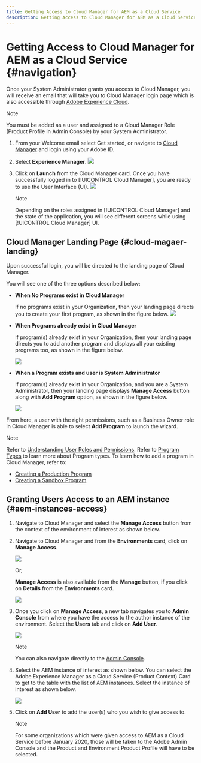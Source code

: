 ```yaml
---
title: Getting Access to Cloud Manager for AEM as a Cloud Service
description: Getting Access to Cloud Manager for AEM as a Cloud Service
---
```


# Getting Access to Cloud Manager for AEM as a Cloud Service {#navigation} 

Once your System Administrator grants you access to Cloud Manager, you will receive an email that will take you to Cloud Manager login page which is also accessible through [Adobe Experience Cloud](https://my.cloudmanager.adobe.com/). 

>[!NOTE]
>You must be added as a user and assigned to a Cloud Manager Role (Product Profile in Admin Console) by your System Administrator. 

1. From your Welcome email select Get started, or navigate to [Cloud Manager](https://experience.adobe.com) and login using your Adobe ID.  

1. Select **Experience Manager**.
   ![](assets/landing-page1.png)
   
1. Click on **Launch** from the Cloud Manager card.
   Once you have successfully logged in to [!UICONTROL Cloud Manager], you are ready to use the User Interface (UI).
   ![](assets/landing-page2.png)

   >[!NOTE]
   >
   >Depending on the roles assigned in [!UICONTROL Cloud Manager] and the state of the application, you will see different screens while using [!UICONTROL Cloud Manager] UI.

## Cloud Manager Landing Page {#cloud-magaer-landing}

Upon successful login, you will be directed to the landing page of Cloud Manager.

You will see one of the three options described below:

* **When No Programs exist in Cloud Manager**

   If no programs exist in your Organization, then your landing page directs you to create your first program, as shown in the figure below.
   ![](assets/first_timelogin0.png)

* **When Programs already exist in Cloud Manager**

   If program(s) already exist in your Organization, then your landing page directs you to add another program and displays all your existing programs too, as shown in the figure below.

   ![](assets/first_timelogin1.png)

* **When a Program exists and user is System Administrator**

   If program(s) already exist in your Organization, and you are a System Administrator, then your landing page displays **Manage Access** button along with **Add Program** option, as shown in the figure below.

   ![](/help/onboarding/getting-access-to-aem-in-cloud/assets/admin-console-4.png)

From here, a user with the right permissions, such as a Business Owner role in Cloud Manager is able to select **Add Program** to launch the wizard.

>[!NOTE]
> Refer to [Understanding User Roles and Permissions](/help/onboarding/what-is-required/user-roles-permissions.md).
> Refer to [Program Types](/help/onboarding/getting-access-to-aem-in-cloud/understand-program-types.md) to learn more about Program types.
>To learn how to add a program in Cloud Manager, refer to:
>* [Creating a Production Program](/help/onboarding/getting-access-to-aem-in-cloud/creating-production-program.md)
>* [Creating a Sandbox Program](/help/onboarding/getting-access-to-aem-in-cloud/creating-sandbox-program.md)

## Granting Users Access to an AEM instance {#aem-instances-access}

1. Navigate to Cloud Manager and select the **Manage Access** button from the context of the environment of interest as shown below.

1. Navigate to Cloud Manager and from the **Environments** card, click on **Manage Access**.

   ![](assets/sys-admin6.png)

   Or,

   **Manage Access** is also available from the **Manage** button, if you click on **Details** from the **Environments** card.

   ![](assets/sys-admin4.png)


1. Once you click on **Manage Access**, a new tab navigates you to **Admin Console** from where you have the access to the author instance of the environment. Select the **Users** tab and click on **Add User**.

    ![](/help/onboarding/what-is-required/assets/admin-console-5.png)

   >[!NOTE]
   >You can also navigate directly to the [Admin Console](https://adminconsole.adobe.com).

1. Select the AEM instance of interest as shown below. You can select the Adobe Experience Manager as a Cloud Service (Product Context) Card to get to the table with the list of AEM instances. Select the instance of interest as shown below.

   ![](assets/sys-admin-2.png)

1. Click on **Add User** to add the user(s) who you wish to give access to.

   >[!NOTE]
   >For some organizations which were given access to AEM as a Cloud Service before January 2020, those will be taken to the Adobe Admin Console and the Product and Environment Product Profile will have to be selected.

